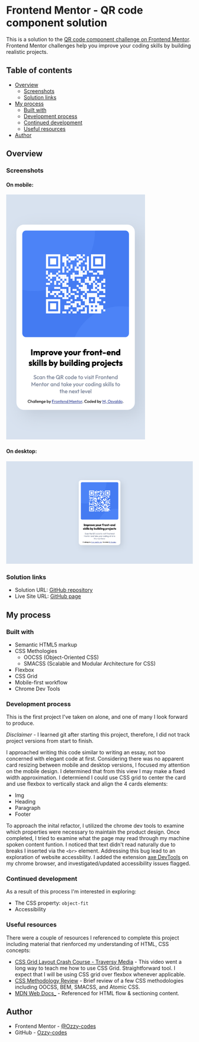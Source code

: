 # Frontend Mentor - QR code component solution

This is a solution to the [QR code component challenge on Frontend Mentor](https://www.frontendmentor.io/challenges/qr-code-component-iux_sIO_H). Frontend Mentor challenges help you improve your coding skills by building realistic projects. 

## Table of contents

- [Overview](#overview)
  - [Screenshots](#screenshots)
  - [Solution links](#solution-links)
- [My process](#my-process)
  - [Built with](#built-with)
  - [Development process](#development-process)
  - [Continued development](#continued-development)
  - [Useful resources](#useful-resources)
- [Author](#author)

## Overview

### Screenshots
#### On mobile: 

<img src='./screenshots/frontendQRCodeMobile.png' width='375' alt='frontend Mentor QR code Mobile Version'>

#### On desktop:

<img src='./screenshots/frontendQRCodeDesktop.png' width='1400' alt='frontend Mentor QR code Desktop Version'>

### Solution links

- Solution URL: [GitHub repository](https://github.com/Ozzy-codes/frontendMentor-qrCode)
- Live Site URL: [GitHub page](https://ozzy-codes.github.io/frontendMentor-qrCode/)

## My process

### Built with

- Semantic HTML5 markup
- CSS Methologies
  - OOCSS (Object-Oriented CSS)
  - SMACSS (Scalable and Modular Architecture for CSS)
- Flexbox
- CSS Grid
- Mobile-first workflow
- Chrome Dev Tools 

### Development process

This is the first project I've taken on alone, and one of many I look forward to produce.

*Disclaimer* - I learned git after starting this project, therefore, I did not track project versions from start to finish.  

I approached writing this code similar to writing an essay, not too concerned with elegant code at first. Considering there was no  apparent card resizing between mobile and desktop versions, I focused my attention on the mobile design. I determined that from this view I may make a fixed width approximation. I determiend I could use CSS grid to center the card and use flexbox to vertically stack and align the 4 cards elements:  
- Img
- Heading
- Paragraph
- Footer

To approach the inital refactor, I utilized the chrome dev tools to examine which properties were necessary to maintain the product design.
Once completed, I tried to examine what the page may read through my machine spoken content funtion. I noticed that text didn't read naturally due to breaks I inserted via the `<br>` element. Addressing this bug lead to an exploration of website accessbility. I added the extension [axe DevTools](https://www.deque.com/axe-devtools-accessibility-testing/?utm_term=axe%20devtools&utm_campaign=Search+-+axe+DevTools+-+Branded&utm_source=adwords&utm_medium=ppc&hsa_src=g&hsa_ad=537243498130&hsa_tgt=kwd-976060112777&hsa_mt=e&hsa_ver=3&hsa_acc=7854167720&hsa_kw=axe%20devtools&hsa_grp=122011560647&hsa_cam=12428499999&hsa_net=adwords&gclid=CjwKCAjwq-WgBhBMEiwAzKSH6INRsPMJCzaDcQh1bivTQGEfWFI8Y1zjwyqlpi2vj9mgQcnCogoYVRoCKvAQAvD_BwE) on my chrome browser, and investigated/updated accessibility issues flagged.

### Continued development

As a result of this process I'm interested in exploring: 
- The CSS property: `object-fit`
- Accessibility 

### Useful resources

There were a couple of resources I referenced to complete this project including material that rienforced my understanding of HTML, CSS concepts: 
- [CSS Grid Layout Crash Course - Traversy Media](https://www.youtube.com/watch?v=jV8B24rSN5o) - This video went a long way to teach me how to use CSS Grid. Straightforward tool. I expect that I will be using CSS grid over flexbox whenever applicable. 
- [CSS Methodology Review](https://www.creativebloq.com/features/a-web-designers-guide-to-css-methodologies#section-acss) - Brief review of a few CSS methodologies including OOCSS, BEM, SMACSS, and Atomic CSS. 
- [MDN Web Docs_](https://developer.mozilla.org/en-US/docs/Web/HTML/Content_categories#main_content_categories) - Referenced for HTML flow & sectioning content. 

## Author

- Frontend Mentor - [@Ozzy-codes](https://www.frontendmentor.io/profile/Ozzy-codes)
- GitHub - [Ozzy-codes](https://github.com/Ozzy-codes)